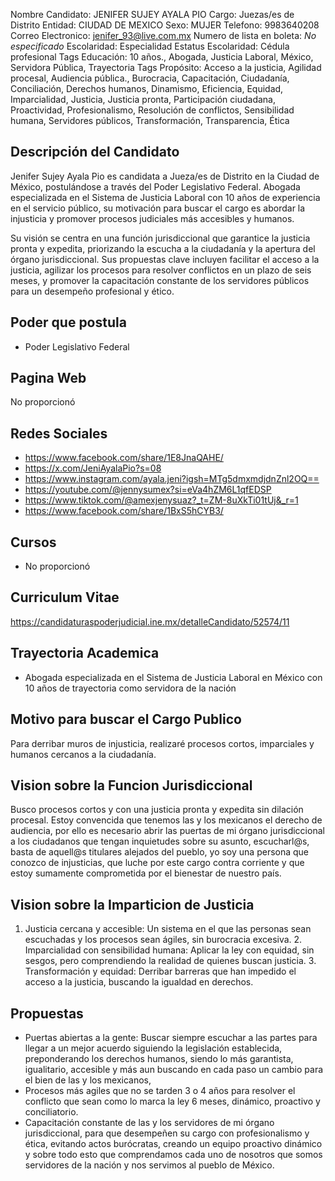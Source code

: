 Nombre Candidato: JENIFER SUJEY AYALA PIO
Cargo: Juezas/es de Distrito
Entidad: CIUDAD DE MEXICO
Sexo: MUJER
Telefono: 9983640208
Correo Electronico: jenifer_93@live.com.mx
Numero de lista en boleta: *No especificado*
Escolaridad: Especialidad
Estatus Escolaridad: Cédula profesional
Tags Educación: 10 años., Abogada, Justicia Laboral, México, Servidora Pública, Trayectoria
Tags Propósito: Acceso a la justicia, Agilidad procesal, Audiencia pública., Burocracia, Capacitación, Ciudadanía, Conciliación, Derechos humanos, Dinamismo, Eficiencia, Equidad, Imparcialidad, Justicia, Justicia pronta, Participación ciudadana, Proactividad, Profesionalismo, Resolución de conflictos, Sensibilidad humana, Servidores públicos, Transformación, Transparencia, Ética


## Descripción del Candidato 

Jenifer Sujey Ayala Pio es candidata a Jueza/es de Distrito en la Ciudad de México, postulándose a través del Poder Legislativo Federal. Abogada especializada en el Sistema de Justicia Laboral con 10 años de experiencia en el servicio público, su motivación para buscar el cargo es abordar la injusticia y promover procesos judiciales más accesibles y humanos.

Su visión se centra en una función jurisdiccional que garantice la justicia pronta y expedita, priorizando la escucha a la ciudadanía y la apertura del órgano jurisdiccional. Sus propuestas clave incluyen facilitar el acceso a la justicia, agilizar los procesos para resolver conflictos en un plazo de seis meses, y promover la capacitación constante de los servidores públicos para un desempeño profesional y ético.


## Poder que postula

- Poder Legislativo Federal


## Pagina Web

No proporcionó


## Redes Sociales

- https://www.facebook.com/share/1E8JnaQAHE/
- https://x.com/JeniAyalaPio?s=08
- https://www.instagram.com/ayala.jeni?igsh=MTg5dmxmdjdnZnl2OQ==
- https://youtube.com/@jennysumex?si=eVa4hZM6L1qfEDSP
- https://www.tiktok.com/@amexjenysuaz?_t=ZM-8uXkTi01tUj&_r=1
- https://www.facebook.com/share/1BxS5hCYB3/


## Cursos

- No proporcionó


## Curriculum Vitae

https://candidaturaspoderjudicial.ine.mx/detalleCandidato/52574/11


## Trayectoria Academica

- Abogada especializada en el Sistema de Justicia Laboral en México con 10 años de trayectoria como servidora de la nación


## Motivo para buscar el Cargo Publico

Para derribar muros de injusticia, realizaré procesos cortos, imparciales y humanos cercanos a la ciudadanía.


## Vision sobre la Funcion Jurisdiccional

Busco procesos cortos y con una justicia pronta y expedita sin dilación procesal. Estoy convencida que tenemos las y los mexicanos el derecho de audiencia, por ello es necesario abrir las puertas de mi órgano jurisdiccional a los ciudadanos que tengan inquietudes sobre su asunto, escucharl@s, basta de aquell@s titulares alejados del pueblo, yo soy una persona que conozco de injusticias, que luche por este cargo contra corriente y que estoy sumamente comprometida por el bienestar de nuestro país.


## Vision sobre la Imparticion de Justicia

1. Justicia cercana y accesible: Un sistema en el que las personas sean escuchadas y los procesos sean ágiles, sin burocracia excesiva. 2. Imparcialidad con sensibilidad humana: Aplicar la ley con equidad, sin sesgos, pero comprendiendo la realidad de quienes buscan justicia. 3. Transformación y equidad: Derribar barreras que han impedido el acceso a la justicia, buscando la igualdad en derechos.


## Propuestas

- Puertas abiertas a la gente: Buscar siempre escuchar a las partes para llegar a un mejor acuerdo siguiendo la legislación establecida, preponderando los derechos humanos, siendo lo más garantista, igualitario, accesible y más aun buscando en cada paso un cambio para el bien de las y los mexicanos,
- Procesos más agiles que no se tarden 3 o 4 años para resolver el conflicto que sean como lo marca la ley 6 meses, dinámico, proactivo y conciliatorio.
- Capacitación constante de las y los servidores de mi órgano jurisdiccional, para que desempeñen su cargo con profesionalismo y ética, evitando actos burócratas, creando un equipo proactivo dinámico y sobre todo esto que comprendamos cada uno de nosotros que somos servidores de la nación y nos servimos al pueblo de México.

